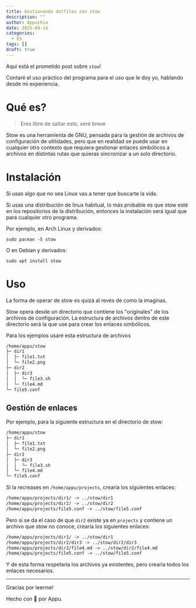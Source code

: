 ```yaml
---
title: Gestionando dotfiles con stow
description: ""
author: Appuchia
date: 2025-04-14
categories:
  - ES
tags: []
draft: true
---
```


Aquí está el prometido post sobre `stow`!

Contaré el uso práctico del programa para el uso que le doy yo, hablando desde mi experiencia.

# Qué es?

> Eres libre de saltar esto, seré breve

Stow es una herramienta de GNU, pensada para la gestión de archivos de configuración de utilidades, pero que en realidad se puede usar en cualquier otro contexto que requiera gestionar enlaces simbólicos a archivos en distintas rutas que quieras sincronizar a un solo directorio.

# Instalación

Si usas algo que no sea Linux vas a tener que buscarte la vida.

Si usas una distribución de linux habitual, lo más probable es que stow esté en los repositorios de la distribución, entonces la instalación será igual que para cualquier otro programa.

Por ejemplo, en Arch Linux y derivados:
```shell
sudo pacman -S stow
```
O en Debian y derivados:
```shell
sudo apt install stow
```

# Uso

La forma de operar de stow es quizá al revés de como la imaginas.

Stow opera desde un directorio que contiene los "originales" de los archivos de configuración.
La estructura de archivos dentro de este directorio será la que use para crear los enlaces simbólicos.

Para los ejemplos usaré esta estructura de archivos
```txt
/home/appu/stow
├─ dir1
│  ├─ file1.txt
│  └─ file2.png
├─ dir2
│  ├─ dir3
│  │  └─ file3.sh
│  └─ file4.md
└─ file5.conf
```

## Gestión de enlaces

Por ejemplo, para la siguiente estructura en el directorio de stow:
```txt
/home/appu/stow
├─ dir1
│  ├─ file1.txt
│  └─ file2.png
├─ dir2
│  ├─ dir3
│  │  └─ file3.sh
│  └─ file4.md
└─ file5.conf
```

Si la recreases en `/home/appu/projects`, crearía los siguientes enlaces:
```txt
/home/appu/projects/dir1/ -> ../stow/dir1
/home/appu/projects/dir2/ -> ../stow/dir2
/home/appu/projects/file5.conf -> ../stow/file5.conf
```

Pero si se da el caso de que `dir2` existe ya en `projects` y contiene un archivo que stow no conoce, crearía los siguientes enlaces:
```txt
/home/appu/projects/dir1/ -> ../stow/dir1
/home/appu/projects/dir2/dir3 -> ../stow/dir2/dir3
/home/appu/projects/dir2/file4.md -> ../stow/dir2/file4.md
/home/appu/projects/file5.conf -> ../stow/file5.conf
```
Y de esta forma respetaría los archivos ya existentes, pero crearía todos los enlaces necesarios.

---

Gracias por leerme!

Hecho con 🖤 por Appu.
